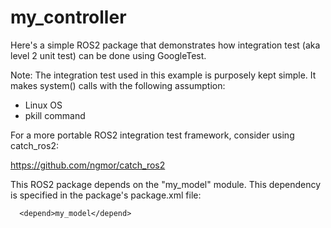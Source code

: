 # my_controller

Here's a simple ROS2 package that demonstrates how integration test
(aka level 2 unit test) can be done using GoogleTest.

Note: The integration test used in this example is purposely kept
simple.  It makes system() calls with the following assumption:

  - Linux OS
  - pkill command

For a more portable ROS2 integration test framework, consider using catch_ros2:

  https://github.com/ngmor/catch_ros2


This ROS2 package depends on the "my_model" module.  This dependency
is specified in the package's package.xml file:

```
  <depend>my_model</depend>
```


